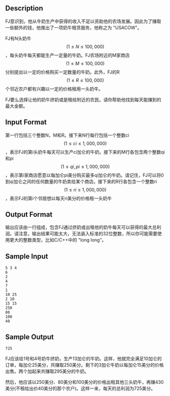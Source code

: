 ## Description

FJ意识到，他从牛奶生产中获得的收入不足以资助他的农场发展。因此为了赚取一些额外的钱，他推出了一项奶牛租赁服务，他称之为 "USACOW"。

FJ有N头奶牛$$(1\leq N \leq 100,000)$$，每头奶牛每天都能生产一定量的牛奶。FJ农场附近的M家商店$$(1\leq M \leq 100,000)$$分别提出以一定的价格购买一定数量的牛奶。此外，FJ的R$$(1\leq R \leq 100,000)$$个邻近农户都有兴趣以一定的价格租用一头奶牛。

FJ要么选择让他的奶牛挤奶或是租给附近的农民。请你帮助他找到每天能赚到的最大金额。

## Input Format

第一行包括三个整数N，M和R。接下来N行每行包括一个整数ci$$(1 \leq ci \leq 1,000,000)$$，表示FJ的第i头奶牛每天可以生产ci加仑的牛奶。接下来的M行各包含两个整数qi和pi$$(1 \leq qi, pi \leq 1,000,000)$$，表示第i家商店愿意以每加仑pi美分购买最多qi加仑的牛奶。请记住，FJ可以将0到qi加仑之间的任何数量的牛奶卖给某个商店。接下来的R行各包含一个整数ri$$(1 \leq ri \leq 1,000,000)$$，表示FJ的第i个邻居想以每天ri美分的价格租一头奶牛

## Output Format

输出应该由一行组成，包含FJ通过挤奶或出租他的奶牛每天可以获得的最大总利润。请注意，输出结果可能太大，无法装入标准的32位整数，所以你可能需要使用更大的整数类型，比如C/C++中的 "long long"。

## Sample Input

```
5 3 4
6
2
4
7
1
10 25
2 10
15 15
250
80
100
40
```

## Sample Output

```
725
```

FJ应该给1号和4号奶牛挤奶，生产13加仑的牛奶。这样，他就完全满足10加仑的订单，每加仑25美分，共赚取250美分。剩下的3加仑牛奶以每加仑15美分的价格出售。两个加起来共赚取295美分的牛奶。

然后，他应该以250美分、80美分和100美分的价格出租其他三头奶牛，再赚430美分(不租给出价40美分的那个农户)。这样一来，每天的总利润为725美分。

